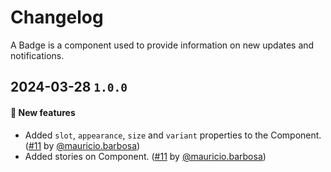 # Changelog

A Badge is a component used to provide information on new updates and notifications.

## 2024-03-28 `1.0.0`

#### 🎉 New features

- Added `slot`, `appearance`, `size` and `variant` properties to the Component. ([#11](https://git.rarolabs.com.br/frontend/rarui/pull/11) by [@mauricio.barbosa](https://git.rarolabs.com.br/mauricio.barbosa))
- Added stories on Component. ([#11](https://git.rarolabs.com.br/frontend/rarui/pull/11) by [@mauricio.barbosa](https://git.rarolabs.com.br/mauricio.barbosa))

<!-- #### 🛠 Breaking changes -->

<!-- #### 📚 3rd party library updates -->

<!-- #### 🎉 New features -->

<!-- #### 🐛 Bug fixes -->

<!-- #### 💡 Others -->
